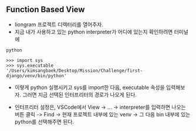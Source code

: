 ## Function Based View
- liongram 프로젝트 디렉터리를 열어주자.
- 지금 내가 사용하고 있는 python interpreter가 어디에 있는지 확인하려면 터미널에

```terminal
python

>>> import sys
>>> sys.executable
'/Users/kimsangbaek/Desktop/Mission/Challenge/first-django/venv/bin/python'

```

- 이렇게 python 실행시키고 sys를 import한 다음, executable 속성을 입력해보자. 그러면 지금 선택된 인터프리터의 경로가 나오게 된다.

- 인터프리터 설정은, VSCode에서 View -> ... -> interpreter를 입력하면 나오는 버튼 클릭 -> Find -> 현재 프로젝트 내부에 있는 venv -> 그 다음 bin 내부에 있는 python를 선택해주면 된다.
